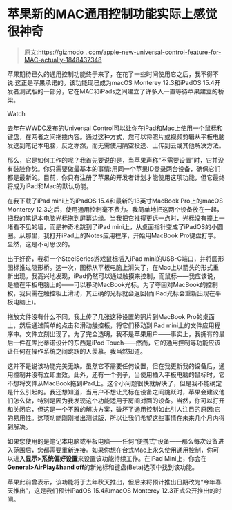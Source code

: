 # 苹果新的MAC通用控制功能实际上感觉很神奇

> 原文:[https://gizmodo . com/apple-new-universal-control-feature-for-MAC-actually-1848437348](https://gizmodo.com/apples-new-universal-control-feature-for-macs-actually-1848437348)

苹果期待已久的通用控制功能终于来了，在花了一些时间使用它之后，我不得不说:这正是苹果承诺的。该功能现已成为macOS Monterey 12.3和iPadOS 15.4开发者测试版的一部分，它在MAC和iPads之间建立了许多人一直等待苹果建立的桥梁。

Watch

去年在WWDC发布的Universal Control可以让你在iPad和Mac上使用一个鼠标和键盘，在两者之间拖拽内容。通过这种方式，您可以将照片或视频剪辑从平板电脑发送到笔记本电脑，反之亦然，而无需使用隔空投送、上传到云或其他解决方法。

那么，它是如何工作的呢？我首先要说的是，当苹果声称“不需要设置”时，它并没有装腔作势。你只需要做最基本的事情:用同一个苹果ID登录两台设备，确保它们都是最新的。目前，你只有注册了苹果的开发者计划才能使用这项功能，但它最终将成为iPad和Mac的默认功能。

在我下载了iPad mini上的iPadOS 15.4和最新的13英寸MacBook Pro上的macOS Monterey 12.3之后，使用通用控制毫不费力。我简单地把这两个设备放在一起，把我的笔记本电脑光标拖到屏幕边缘。当我把它推得更远一点时，光标没有撞上一堵看不见的墙，而是神奇地跳到了iPad mini上，从桌面指针变成了iPadOS的小圆圈。从那里，我打开iPad上的Notes应用程序，开始用MacBook Pro键盘打字。显然，这是不可思议的。

出于好奇，我将一个SteelSeries游戏鼠标插入iPad mini的USB-C端口，并将圆形图标推过隐形桥。这一次，图标从平板电脑上消失了，在Mac上以箭头的形式重新出现。我高兴地发现，iPad仍然可以通过触摸来控制，而鼠标——我应该说，是插在平板电脑上的——可以移动MacBook光标。为了夺回对MacBook的控制权，我只需在触控板上滑动，其正确的光标就会返回(而iPad光标会重新出现在平板电脑上)。

拖放文件没有什么不同。我上传了几张这种设置的照片到MacBook Pro的桌面上，然后通过简单的点击和滑动触控板，将它们移动到iPad mini上的文件应用程序中。文件立刻出现了。为了完全透明，我不是苹果用户——事实上，我拥有的最后一件在库比蒂诺设计的东西是iPod Touch——然而，它的通用控制等功能应该让任何在操作系统之间跳跃的人羡慕。我当然知道。

这并不是说该功能完美无缺。虽然它不需要任何设置，但在我更新我的设备后，通用控制并没有立即生效。此外，还有一个例子，当使用插入平板电脑的鼠标时，它不想将文件从MacBook拖到iPad上。这个小问题很快就解决了，但是我不能确定是什么引起的。我还想知道，当用户不想让光标在设备之间跳跃时，苹果会建议他们怎么做，特别是因为我发现这个功能适用于房间对面的设备。当然，你可以打开和关闭它，但这是一个不雅的解决方案，破坏了通用控制如此引人注目的原因:它的易用性。这项功能刚刚推出测试版，所以让我们希望这些事情在未来几个月内得到解决。

如果您使用的是笔记本电脑或平板电脑——任何“便携式”设备——那么每次设备进入范围后，您都需要重新连接。如果你想在台式Mac上永久使用通用控制，你可以进入**显示>系统偏好设置**来设置该功能持续工作。在iPad Mini上，你会在**General>AirPlay&hand off**的新光标和键盘(Beta)选项中找到该功能。

苹果此前曾表示，该功能将于去年秋天推出，但后来将预计推出日期改为“今年春天推出”，这是我们预计iPadOS 15.4和macOS Monterey 12.3正式公开推出的时间。